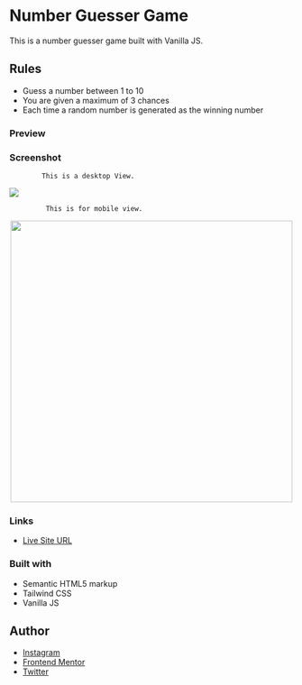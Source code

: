 # Number Guesser Game

This is a number guesser game built with Vanilla JS.

## Rules 
- Guess a number between 1 to 10 
- You are given a maximum of 3 chances
- Each time a random number is generated as the winning number

### Preview


### Screenshot

            This is a desktop View.

<img src="dist/img/number-guesser-desktop.png">

             This is for mobile view.

<p align="center">
   <img src="dist/img/number-guesser-mobile.png" height="500px">
  </p>
  
### Links

- [Live Site URL](https://albert-number-guesser.netlify.app/)

### Built with

- Semantic HTML5 markup
- Tailwind CSS
- Vanilla JS

## Author

- [Instagram](https://www.instagram.com/albert_sigsbert/)
- [Frontend Mentor](https://www.frontendmentor.io/profile/AlbertSigsbert)
- [Twitter](https://twitter.com/albert_sigsbert)
